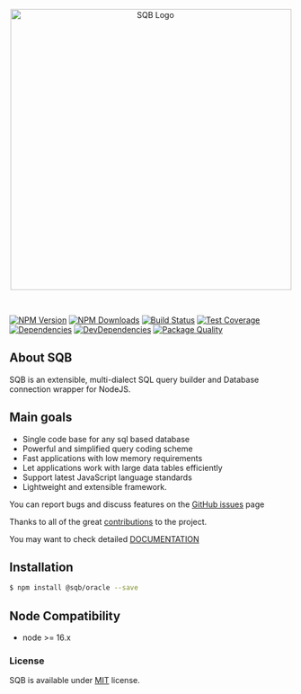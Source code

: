 
<p style="text-align:center">
  <img src="https://user-images.githubusercontent.com/3836517/32965280-1a2b63ce-cbe7-11e7-8ee1-ba47313503c5.png" width="500px" alt="SQB Logo"/>
</p>

<br>
  
[![NPM Version][npm-image]][npm-url]
[![NPM Downloads][downloads-image]][downloads-url]
[![Build Status][travis-image]][travis-url]
[![Test Coverage][coveralls-image]][coveralls-url]
[![Dependencies][dependencies-image]][dependencies-url]
[![DevDependencies][devdependencies-image]][devdependencies-url]
[![Package Quality][quality-image]][quality-url]


## About SQB

SQB is an extensible, multi-dialect SQL query builder and Database connection wrapper for NodeJS.

## Main goals

- Single code base for any sql based database
- Powerful and simplified query coding scheme
- Fast applications with low memory requirements
- Let applications work with large data tables efficiently
- Support latest JavaScript language standards
- Lightweight and extensible framework. 


You can report bugs and discuss features on the [GitHub issues](https://github.com/sqbjs/sqb/issues) page

Thanks to all of the great [contributions](https://github.com/sqbjs/sqb/graphs/contributors) to the project.

You may want to check detailed [DOCUMENTATION](https://sqbjs.github.io/sqb/)


## Installation

```bash
$ npm install @sqb/oracle --save
```

## Node Compatibility

  - node >= 16.x
  
   
### License
SQB is available under [MIT](LICENSE) license.

[npm-image]: https://img.shields.io/npm/v/@sqb/oracle.svg
[npm-url]: https://npmjs.org/package/@sqb/oracle
[travis-image]: https://img.shields.io/travis/sqbjs/@sqb/oracle/master.svg
[travis-url]: https://travis-ci.org/sqbjs/@sqb/oracle
[coveralls-image]: https://img.shields.io/coveralls/sqbjs/@sqb/oracle/master.svg
[coveralls-url]: https://coveralls.io/r/sqbjs/@sqb/oracle
[downloads-image]: https://img.shields.io/npm/dm/@sqb/oracle.svg
[downloads-url]: https://npmjs.org/package/@sqb/oracle
[gitter-image]: https://badges.gitter.im/sqbjs/@sqb/oracle.svg
[gitter-url]: https://gitter.im/sqbjs/@sqb/oracle?utm_source=badge&utm_medium=badge&utm_campaign=pr-badge&utm_content=badge
[dependencies-image]: https://david-dm.org/sqbjs/@sqb/oracle/status.svg
[dependencies-url]:https://david-dm.org/sqbjs/@sqb/oracle
[devdependencies-image]: https://david-dm.org/sqbjs/@sqb/oracle/dev-status.svg
[devdependencies-url]:https://david-dm.org/sqbjs/@sqb/oracle?type=dev
[quality-image]: http://npm.packagequality.com/shield/@sqb/oracle.png
[quality-url]: http://packagequality.com/#?package=@sqb/oracle
